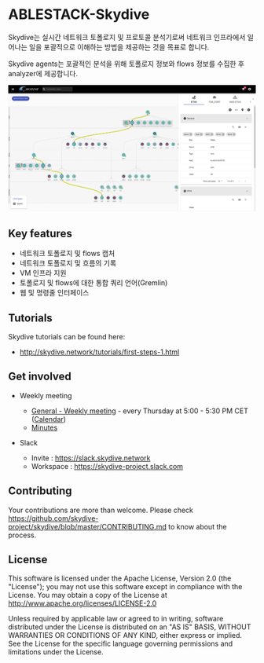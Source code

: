 # ABLESTACK-Skydive

Skydive는 실시간 네트워크 토폴로지 및 프로토콜 분석기로써 네트워크 인프라에서 일어나는 일을 포괄적으로 이해하는 방법을 제공하는 것을 목표로 합니다.


Skydive agents는 포괄적인 분석을 위해 토폴로지 정보와 flows 정보를 수집한 후 analyzer에 제공합니다.

![](https://github.com/stardom3645/wiki/blob/main/wiki-img/ablestack-skydive-ui.png)

## Key features

* 네트워크 토폴로지 및 flows 캡처
* 네트워크 토폴로지 및 흐름의 기록
* VM 인프라 지원
* 토폴로지 및 flows에 대한 통합 쿼리 언어(Gremlin)
* 웹 및 명령줄 인터페이스


## Tutorials

Skydive tutorials can be found here:

* http://skydive.network/tutorials/first-steps-1.html

## Get involved

* Weekly meeting
    * [General - Weekly meeting](https://meet.jit.si/skydive-project) - every Thursday at 5:00 - 5:30 PM CET ([Calendar](https://calendar.google.com/calendar/u/2?cid=c2t5ZGl2ZXNvZnR3YXJlQGdtYWlsLmNvbQ))
    * [Minutes](https://docs.google.com/document/d/1eri4vyjmAwxiWs2Kp4HYdCUDWACF_HXZDrDL8WcPF-o/edit?ts=5d946ad5#heading=h.g8f8gdfq0un9)

* Slack
    * Invite : https://slack.skydive.network
    * Workspace : https://skydive-project.slack.com

## Contributing

Your contributions are more than welcome. Please check
https://github.com/skydive-project/skydive/blob/master/CONTRIBUTING.md
to know about the process.

## License

This software is licensed under the Apache License, Version 2.0 (the
"License"); you may not use this software except in compliance with the
License.
You may obtain a copy of the License at http://www.apache.org/licenses/LICENSE-2.0

Unless required by applicable law or agreed to in writing, software
distributed under the License is distributed on an "AS IS" BASIS,
WITHOUT WARRANTIES OR CONDITIONS OF ANY KIND, either express or implied.
See the License for the specific language governing permissions and
limitations under the License.

